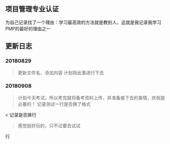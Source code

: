 ## 项目管理专业认证
 
为自己记录找了一个理由：学习最高效的方法就是教别人，这就是我记录我学习PMP的最好的理由之一


## 更新日志

### 20180829 
>  更新文件名，添加内容
>  计划将此事进行下去


### 20180908
>  计划今天考试，所以考完就将备考资料上传，并准备接下去的事情，庆祝是必要的！
记录测试一行是否换了格式

< 记录是否换行


> 感觉挺好玩的，只不过要去试试

行
